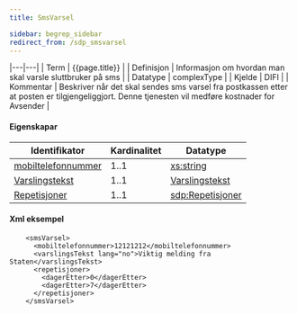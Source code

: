 ```yaml
---
title: SmsVarsel  

sidebar: begrep_sidebar
redirect_from: /sdp_smsvarsel
---
```


|---|---|
| Term | {{page.title}} |
| Definisjon | Informasjon om hvordan man skal varsle sluttbruker på sms |
| Datatype | complexType |
| Kjelde | DIFI |
| Kommentar | Beskriver når det skal sendes sms varsel fra postkassen etter at posten er tilgjengeliggjort. Denne tjenesten vil medføre kostnader for Avsender |

#### Eigenskapar

| Identifikator                                    | Kardinalitet | Datatype                                              |
| --- | --- | --- |
| [mobiltelefonnummer]({{site.baseurl}}/resources/begrep/felles/mobiltelefonnummer) | 1..1     | [xs:string](http://www.w3.org/TR/xmlschema-2/#string) |
| [Varslingstekst]({{site.baseurl}}/resources/begrep/sikkerDigitalPost/begrep/varslingsTekst)        | 1..1     | [Varslingstekst]({{site.baseurl}}/resources/begrep/sikkerDigitalPost/begrep/varslingsTekst)        |
| [Repetisjoner]({{site.baseurl}}/resources/begrep/sikkerDigitalPost/begrep/Repetisjoner)                     | 1..1         | [sdp:Repetisjoner]({{site.baseurl}}/resources/begrep/sikkerDigitalPost/begrep/Repetisjoner)                    |

#### Xml eksempel

``` 
    <smsVarsel>
      <mobiltelefonnummer>12121212</mobiltelefonnummer>
      <varslingsTekst lang="no">Viktig melding fra Staten</varslingsTekst>
      <repetisjoner>
        <dagerEtter>0</dagerEtter>
        <dagerEtter>7</dagerEtter>
      </repetisjoner>
    </smsVarsel>
 
```
